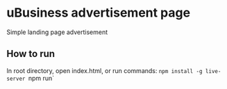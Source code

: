 # uBusiness advertisement page
Simple landing page advertisement
## How to run
In root directory, open index.html, or run commands:
`npm install -g live-server
`npm run`

